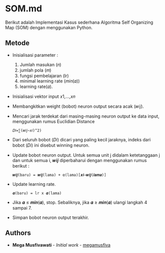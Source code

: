 # SOM.md
Berikut adalah Implementasi Kasus sederhana Algoritma Self Organizing Map (SOM) dengan menggunakan Python.

## Metode
+ Inisialisasi parameter : 
  1. Jumlah masukan (𝑛)
  2. jumlah pola (𝑚)
  3. fungsi pembelajaran (lr)
  4. minimal learning rate (𝑚𝑖𝑛(𝛼))
  5. learning rate(𝛼).
+ Inisialisasi vektor input 𝑥1,…,𝑥𝑛
+ Membangkitkan weight (bobot) neuron output secara acak (𝑤𝑖𝑗).
+ Mencari jarak terdekat dari masing-masing neuron output ke data input, menggunakan rumus Euclidian Distance
    
      𝐷𝑖=∑(𝑤𝑖𝑗−𝑥𝑖)^2) 
	
+ Dari seluruh bobot (𝐷𝑖) dicari yang paling kecil jaraknya, indeks dari bobot (𝐷𝑖) ini disebut 	winning neuron.
+ Update bobot neuron output. Untuk semua unit j didalam ketetanggaan j dan untuk semua i,  𝒘𝒊𝒋 diperbaharui dengan menggunakan rumus berikut :

      𝒘𝒊𝒋(baru) = 𝒘𝒊𝒋(lama) + α(lama)[𝒙𝒊−𝒘𝒊𝒋(𝒍𝒂𝒎𝒂)]

+ Update learning rate. 
      
      𝜶(baru) = lr x 𝜶(lama)
      
+ Jika 𝜶 ≤ 𝒎𝒊𝒏(𝜶), stop. Sebaliknya, jika 𝜶 ≥ 𝒎𝒊𝒏(𝜶) ulangi langkah 4 sampai 7.
+ Simpan bobot neuron output terakhir.

## Authors
* **Mega Musfivawati** - *Initial work* - [megamusfiva](https://github.com/megamusfiva/)
